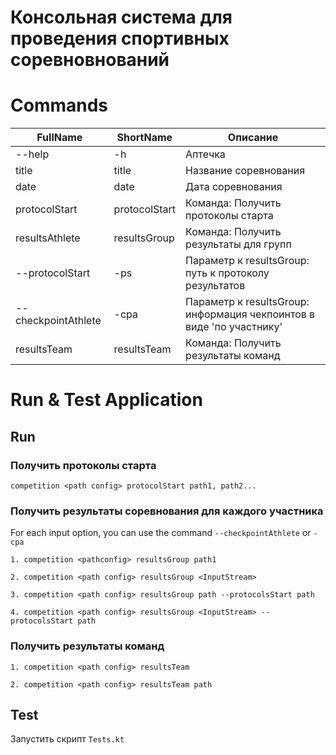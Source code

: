 # Консольная система для проведения спортивных соревновнований


# Commands

| FullName                 | ShortName          | Описание                                                             |
| ----------               | ---------          | --------------------------                                           |
| --help                   | -h                 | Аптечка                                                              |
| title                    | title              | Название соревнования                                                |
| date                     | date               | Дата соревнования                                                    |
| protocolStart            | protocolStart      | Команда: Получить протоколы старта                                   |
| resultsAthlete           | resultsGroup       | Команда: Получить результаты для групп                               |
| --protocolStart          | -ps                | Параметр к resultsGroup: путь к протоколу результатов                |
| --checkpointAthlete      | -cpa               | Параметр к resultsGroup: информация чекпоинтов в виде 'по участнику' |
| resultsTeam              | resultsTeam        | Команда: Получить результаты команд                                  |


# Run & Test Application

## Run

### 

### Получить протоколы старта

```
competition <path config> protocolStart path1, path2...
```

### Получить результаты соревнования для каждого участника

For each input option, you can use the command `--checkpointAthlete` or `-cpa`

```
1. competition <pathconfig> resultsGroup path1
```

```
2. competition <path config> resultsGroup <InputStream>
```

```
3. competition <path config> resultsGroup path --protocolsStart path
```

```
4. competition <path config> resultsGroup <InputStream> --protocolsStart path
```



### Получить результаты команд

```
1. competition <path config> resultsTeam
```

```
2. competition <path config> resultsTeam path
```


## Test

Запустить скрипт `Tests.kt`
